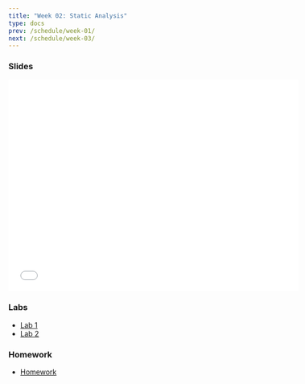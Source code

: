 ```yaml
---
title: "Week 02: Static Analysis"
type: docs
prev: /schedule/week-01/
next: /schedule/week-03/
---
```


### Slides

<iframe src="/404.html" width="576" height="420" title="Week 1" scrolling="no" frameborder="0" webkitallowfullscreen mozallowfullscreen allowfullscreen></iframe>

### Labs

- [Lab 1](lab-1/)
- [Lab 2](lab-2/)

### Homework

- [Homework](hw/)
